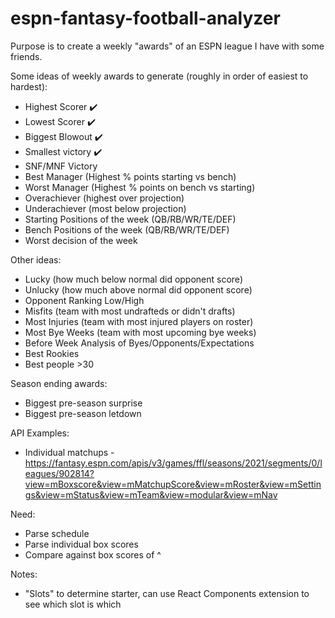 # espn-fantasy-football-analyzer

Purpose is to create a weekly "awards" of an ESPN league I have with some friends.

Some ideas of weekly awards to generate (roughly in order of easiest to hardest):
- Highest Scorer ✔️
- Lowest Scorer ✔️
- Biggest Blowout ✔️
- Smallest victory ✔️
- SNF/MNF Victory
- Best Manager (Highest % points starting vs bench)
- Worst Manager (Highest % points on bench vs starting)
- Overachiever (highest over projection)
- Underachiever (most below projection)
- Starting Positions of the week (QB/RB/WR/TE/DEF)
- Bench Positions of the week (QB/RB/WR/TE/DEF)
- Worst decision of the week

Other ideas:
- Lucky (how much below normal did opponent score)
- Unlucky (how much above normal did opponent score)
- Opponent Ranking Low/High
- Misfits (team with most undrafteds or didn't drafts)
- Most Injuries (team with most injured players on roster)
- Most Bye Weeks (team with most upcoming bye weeks)
- Before Week Analysis of Byes/Opponents/Expectations
- Best Rookies
- Best people >30

Season ending awards:
- Biggest pre-season surprise
- Biggest pre-season letdown

API Examples:
- Individual matchups - https://fantasy.espn.com/apis/v3/games/ffl/seasons/2021/segments/0/leagues/902814?view=mBoxscore&view=mMatchupScore&view=mRoster&view=mSettings&view=mStatus&view=mTeam&view=modular&view=mNav

Need:
- Parse schedule
- Parse individual box scores
- Compare against box scores of ^

Notes:
- "Slots" to determine starter, can use React Components extension to see which slot is which
